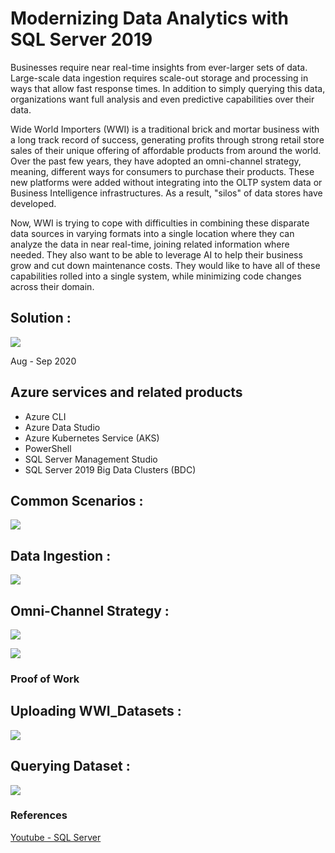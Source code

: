 # Modernizing Data Analytics with SQL Server 2019

Businesses require near real-time insights from ever-larger sets of data. Large-scale data ingestion requires scale-out storage and processing in ways that allow fast response times. In addition to simply querying this data, organizations want full analysis and even predictive capabilities over their data.

Wide World Importers (WWI) is a traditional brick and mortar business with a long track record of success, generating profits through strong retail store sales of their unique offering of affordable products from around the world. Over the past few years, they have adopted an omni-channel strategy, meaning, different ways for consumers to purchase their products. These new platforms were added without integrating into the OLTP system data or Business Intelligence infrastructures. As a result, "silos" of data stores have developed.

Now, WWI is trying to cope with difficulties in combining these disparate data sources in varying formats into a single location where they can analyze the data in near real-time, joining related information where needed. They also want to be able to leverage AI to help their business grow and cut down maintenance costs. They would like to have all of these capabilities rolled into a single system, while minimizing code changes across their domain.

## Solution :

![](https://raw.githubusercontent.com/microsoft/MCW-Modernizing-Data-Analytics-with-SQL-Server-2019/master/Media/preferred-solution.png)

Aug - Sep 2020

## Azure services and related products

- Azure CLI
- Azure Data Studio
- Azure Kubernetes Service (AKS)
- PowerShell
- SQL Server Management Studio
- SQL Server 2019 Big Data Clusters (BDC)

## Common Scenarios :

![](https://raw.githubusercontent.com/microsoft/MCW-Modernizing-Data-Analytics-with-SQL-Server-2019/master/Whiteboard%20design%20session/media/infographic-for-common-scenarios.png)

## Data Ingestion :

![](https://raw.githubusercontent.com/microsoft/MCW-Modernizing-Data-Analytics-with-SQL-Server-2019/master/Whiteboard%20design%20session/media/sql-server-2019-data-lake.png)

## Omni-Channel Strategy :

![](https://raw.githubusercontent.com/microsoft/MCW-Modernizing-Data-Analytics-with-SQL-Server-2019/master/Whiteboard%20design%20session/media/omni-channel-strategy.png)

![](https://raw.githubusercontent.com/microsoft/MCW-Modernizing-Data-Analytics-with-SQL-Server-2019/master/Whiteboard%20design%20session/media/omni-channel.png)

### Proof of Work

## Uploading WWI_Datasets :

![](https://raw.githubusercontent.com/Grv-Singh/Practicum-Digital-Modernizing-Data-Analytics-with-SQL-Server-Azure-and-Alteryx/master/Media/Capture.PNG)

## Querying Dataset :
![](https://raw.githubusercontent.com/Grv-Singh/Practicum-Digital-Modernizing-Data-Analytics-with-SQL-Server-Azure-and-Alteryx/master/Media/Screenshot%202020-10-02%20001625.jpg)

### References

<a href="https://www.youtube.com/channel/UC_BLf95QgWpwlbSq-ZKLMwA" target="_blank">Youtube - SQL Server</a>
